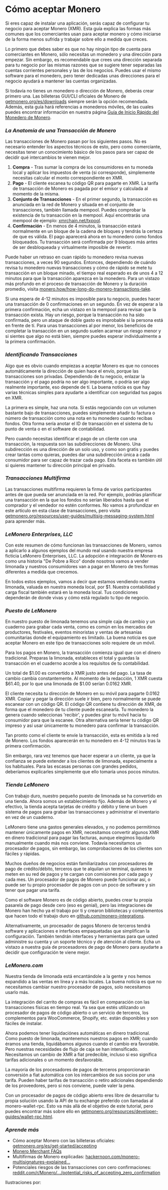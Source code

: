 # Cómo aceptar Monero

Si eres capaz de instalar una aplicación, serás capaz de configurar tu negocio para aceptar Monero (XMR). Esta guía explica las formas más comunes que los comerciantes usan para aceptar monero y cómo iniciarse de la forma menos sufrida y trabajar sobre ello a medida que creces.

Lo primero que debes saber es que no hay ningún tipo de cuenta para comerciantes en Monero, sólo necesitas un monedero y una dirección para empezar. Sin embargo, es recomendable que crees una dirección separada para tu negocio por las mismas razones que se sugiere tener separadas las cuentas corrientes personales y las de los negocios. Puedes usar el mismo software para el monedero, pero tener dedicadas unas direcciones para el negocio ayudará a mantener las cuentas organizadas.

Si todavía no tienes un monedero o dirección de Monero, deberás crear primero una. Las billeteras GUI/CLI oficiales de Monero de [getmonero.org/es/downloads](https://www.getmonero.org/downloads/) siempre serán la opción recomendada. Además, esta guía hará referencias a monederos móviles, de las cuales puedes encontrar información en nuestra página [Guía de Inicio Rápido del Monedero de Monero](https://www.monerooutreach.org/stories/monero-wallet-quickstart.html).

### _La Anatomía de una Transacción de Monero_

Las transacciones de Monero pasan por los siguientes pasos. No es necesario entender los aspectos técnicos de esto, pero como comerciante, necesitas tener un conocimiento básico de los pasos para ser capaz de decidir qué intercambios te vienen mejor.

1. **Compra** - Tras sumar la compra de los consumidores en tu moneda local y aplicar los impuestos de venta (si corresponde), simplemente necesitas calcular el monto correspondiente en XMR.
2. **Pago** - El cliente escanea tu código QR para pagarte en XMR. La tarifa de transacción de Monero es pagada por el emisor y calculada al momento de la misma.
3. **Conjunto de Transacciones** - En el primer segundo, la transacción es anunciada en la red de Monero y situada en el conjunto de transacciones, también llamada mempool. Puedes comprobar la existencia de tu transacción en la mempool. Aquí encontrarás una mempool de ejemplo: [xmrchain.net/txpool](https://xmrchain.net/txpool).
4. **Confirmación** - En menos de 4 minutos, la transacción estará normalmente en un bloque de la cadena de bloques y tendrás la certeza de que es válida. El pago aparecerá ahora en tu monedero como fondos bloqueados. Tu transacción será confirmada por 9 bloques más antes de ser desbloqueada y virtualmente imposible de revertir.

Puede haber un retraso en cuan rápido tu monedero revisa nuevas transacciones, a veces 90 segundos. Entonces, dependiendo de cuándo revisa tu monedero nuevas transacciones y cómo de rápido se mete tu transacción en un bloque minado, el tiempo real esperado es de unos 4 a 12 minutos para que la transacción aparezca en la monedero. Para un vistazo más profundo en el proceso de transacción de Monero y la duración promedio, visita [monero.how/how-long-do-monero-transactions-take](https://www.monero.how/how-long-do-monero-transactions-take).

Si una espera de 4-12 minutos es imposible para tu negocio, puedes hacer una transacción de 0 confirmaciones en un segundo. En vez de esperar a la primera confirmación, echa un vistazo en la mempool para revisar que la transacción exista. Hay un riesgo, porque la transacción no ha sido confirmada, pero un ataque de doble gasto es improbable si la persona está en frente de tí. Para unas transacciones al por menor, los beneficios de completar la transacción en un segundo suelen acarrear un riesgo menor y si sientes que algo no está bien, siempre puedes esperar individualmente a la primera confirmación.

### _Identificando Transacciones_

Algo que es obvio cuando empiezas a aceptar Monero es que no conoces automáticamente la dirección de quien hace el envío, porque las transacciones son privadas. Dependiendo de tu negocio, enlazar la transacción y el pago podría no ser algo importante, o podría ser algo realmente importante, eso depende de tí. La buena noticia es que hay varias técnicas simples para ayudarte a identificar con seguridad tus pagos en XMR.

La primera es simple, haz una nota. Si estás negociando con un volumen bastante bajo de transacciones, puedes simplemente añadir tu factura o número de transacción como una nota en tu monedero cuando recibas fondos. Otra forma sería anotar el ID de transacción en el sistema de tu punto de venta o en el software de contabilidad.

Pero cuando necesitas identificar el pago de un cliente con una transacción, la respuesta son las subdirecciones de Monero. Una subdirección es una dirección de un solo uso, y como son gratis y puedes crear tantas como quieras, puedes dar una subdirección única a cada consumidor para ser capaz de trazar cada pago. Esta faceta es también útil si quieres mantener tu dirección principal en privado.

### _Transacciones Multifirma_

Las transacciones multifirma requieren la firma de varios participantes antes de que pueda ser anunciada en la red. Por ejemplo, podrías planificar una transacción en la que los fondos no serían liberados hasta que el comprador y el vendedor no estén conformes. No vamos a profundizar en este artículo en esta clase de transacciones, pero visita [getmonero.org/resources/user-guides/multisig-messaging-system.html](https://www.getmonero.org/resources/user-guides/multisig-messaging-system.html) para aprender más.

### _LeMonero Enterprises, LLC_

Con este resumen de cómo funcionan las transacciones de Monero, vamos a aplicarlo a algunos ejemplos del mundo real usando nuestra empresa ficticia LeMonero Enterprises, LLC. La adopción e integración de Monero es como una historia "De Pobre a Rico" donde nosotros vamos a vender limonada y nuestros consumidores van a pagar en Monero de tres formas diferentes a medida que crecemos.

En todos estos ejemplos, vamos a decir que estamos vendiendo nuestra limonada, valuada en nuestra moneda local, por $1. Nuestra contabilidad y carga fiscal también estará en la moneda local. Tus condiciones dependerán de donde vivas y cómo está regulado tu tipo de negocio.

### _Puesto de LeMonero_

En nuestro puesto de limonada tenemos una simple caja de cambio y un cuaderno para grabar cada venta, como es común en los mercados de productores, festivales, eventos minoristas y ventas de artesanías comunitarias donde el equipamiento es limitado. La buena noticia es que aceptar Monero en este tipo de transacciones solo requiere de un móvil.

Para los pagos en Monero, la transacción comienza igual que con el dinero tradicional. Preparas la limonada, estableces el total y guardas la transacción en el cuaderno acorde a los requisitos de tu contabilidad.

Un total de $1.00 es convertido a XMR justo antes del pago. La tasa de cambio cambia constantemente. Al momento de la redacción, 1 XMR cuesta $61.40, por lo que una limonada de $1.00 serían 0.0162 XMR.

El cliente necesita tu dirección de Monero en su móvil para pagarte 0.0162 XMR. Copiar y pegar la dirección suele ir bien, pero normalmente se puede escanear con un código QR. El código QR contiene tu dirección de XMR, de forma que el monedero de tu cliente puede escanearla. Tu monedero la genera cuando seleccionas 'recibir', y puedes girar tu móvil hacia tu consumidor para que la escanee. Otra alternativa sería tener tu código QR impreso y así usar únicamente tu monedero para confirmar la transacción.

Tan pronto como el cliente te envíe la transacción, esta es emitida a la red de Monero. Los fondos aparecerán en tu monedero en 4-12 minutos tras la primera confirmación.

Sin embargo, rara vez tenemos que hacer esperar a un cliente, ya que la confianza se puede extender a los clientes de limonada, especialmente a los habituales. Para las escasas personas con grandes pedidos, deberíamos explicarles simplemente que ello tomaría unos pocos minutos.

### _Tienda LeMonero_

Con trabajo duro, nuestro pequeño puesto de limonada se ha convertido en una tienda. Ahora somos un establecimiento fijo. Además de Monero y el efectivo, la tienda acepta tarjetas de crédito y débito y tiene un buen sistema de pagos para grabar las transacciones y administrar el inventario en vez de un cuaderno.

LeMonero tiene una gastos generales elevados, y no podemos permitirnos mantener únicamente pagos en XMR, necesitamos convertir algunos XMR en dinero tradicional para pagar las facturas, aunque elegimos liquidarlo manualmente cuando más nos conviene. Todavía necesitamos un procesador de pagos, sin embargo, las comprobaciones de los clientes son fáciles y rápidas.

Muchos dueños de negocios están familiarizados con procesadores de pago de crédito/débito, terceros que te alquilan un terminal, quienes te meten en su red de pagos y te cargan con comisiones por cada pago y cada mes. Un procesador de pagos de Monero puede funcionar así, o puede ser tu propio procesador de pagos con un poco de software y sin tener que pagar una tarifa.

Como el software Monero es de código abierto, puedes crear tu propia pasarela de pago desde cero (eso es genial), pero las integraciones de Monero han hecho ya el trabajo por ti y crearon bibliotecas y complementos que hacen todo el trabajo duro en [github.com/monero-integrations](https://github.com/monero-integrations).

Alternativamente, un procesador de pagos Monero de terceros tendrá software y aplicaciones e interfaces empaquetadas que simplifican la configuración. También tendrán interfaces y herramientas para que usted administre su cuenta y un soporte técnico y de atención al cliente. Echa un vistazo a nuestra guía de procesadores de pago de Monero para ayudarte a decidir que configuración te viene mejor.

### _LeMonero.com_

Nuestra tienda de limonada está encantándole a la gente y nos hemos expandido a las ventas en línea y a más locales. La buena noticia es que no necesitamos cambiar nuestro procesador de pagos, solo necesitamos usarlo más.

La integración del carrito de compras es fácil en comparación con las transacciones físicas en tiempo real. Ya sea que estés utilizando un procesador de pagos de código abierto o un servicio de terceros, los complementos para WooCommerce, Shopify, etc. están disponibles y son fáciles de instalar.

Ahora podemos tener liquidaciónes automáticas en dinero tradicional. Como puesto de limonada, mantenemos nuestros pagos en XMR; cuando éramos una tienda, liquidábamos algunos cuando el cambio era favorable. Pero nuestras necesidades de flujo de caja se han intensificado. Necesitamos un cambio de XMR a fiat predecible, incluso si eso significa tarifas adicionales o un momento desfavorable.

La mayoría de los procesadores de pagos de terceros proporcionarán conversión a fiat automática con los intercambios de sus socios por una tarifa. Pueden haber tarifas de transacción o retiro adicionales dependiendo de los proveedores, pero si nos conviene, puede valer la pena.

Con un procesador de pagos de código abierto eres libre de desarrollar tu propia solución usando la API de tu exchange preferido con llamadas al monero-wallet-rpc. Esto va más allá de el objetivo de este tutorial, pero puedes encontrar más sobre ello en [getmonero.org/resources/developer-guides/wallet-rpc.html](https://www.getmonero.org/resources/developer-guides/wallet-rpc.html).

### _Aprende más_

- Cómo aceptar Monero con las billeteras oficiales: [getmonero.org/es/get-started/accepting](https://www.getmonero.org/es/get-started/accepting/index.html)
- [Monero Merchant FAQs](https://www.monerooutreach.org/merchants/monero-merchant-faqs.html)
- Multifirmas de Monero explicadas: [hackernoon.com/monero-multisignatures-explained...](https://hackernoon.com/monero-multisignatures-explained-46b247b098a7)
- Potenciales riesgos de las transacciones con cero confirmaciones: [reddit.com/r/Monero/.../potential_risks_of_accepting_zero_confirmation](https://www.reddit.com/r/Monero/comments/7s937y/potential_risks_of_accepting_zero_confirmation/)

Ilustraciones por: